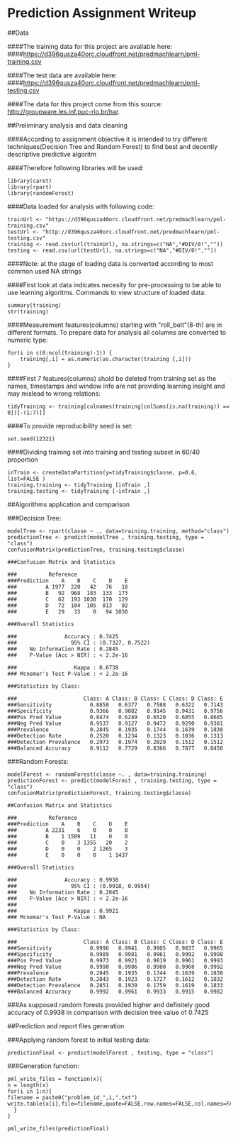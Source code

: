 # Prediction Assignment Writeup

##Data 

####The training data for this project are available here: 
####https://d396qusza40orc.cloudfront.net/predmachlearn/pml-training.csv

####The test data are available here: 
####https://d396qusza40orc.cloudfront.net/predmachlearn/pml-testing.csv

####The data for this project come from this source: http://groupware.les.inf.puc-rio.br/har.

##Preliminary analysis and data cleaning

####According to assignment objective it is intended to try different techniques(Decision Tree and Random Forest) to find best and decently descriptive predictive algoritm

####Therefore following libraries will be used:
```
library(caret)
library(rpart)
library(randomForest)
```

####Data loaded for analysis with following code:
```
trainUrl <- "https://d396qusza40orc.cloudfront.net/predmachlearn/pml-training.csv"
testUrl <- "http://d396qusza40orc.cloudfront.net/predmachlearn/pml-testing.csv"
training <- read.csv(url(trainUrl), na.strings=c("NA","#DIV/0!",""))
testing <- read.csv(url(testUrl), na.strings=c("NA","#DIV/0!",""))
```

####Note: at the stage of loading data is converted according to most common used NA strings

####First look at data indicates necesity for pre-processing to be able to use learning algoritms. Commands to view structure of loaded data:
```
summary(training)
str(training)
```

####Measurement features(columns) starting with "roll_belt"(8-th) are in different formats. To prepare data for analysis all columns are converted to numeric type:
```
for(i in c(8:ncol(training)-1)) {
	training[,i] = as.numeric(as.character(training [,i]))
}
```

####First 7 features(columns) shold be deleted from training set as the names, timestamps and window info are not providing learning insight and may mislead to wrong relations:
```
tidyTraining <- training[colnames(training[colSums(is.na(training)) == 0])[-(1:7)]]
```
####To provide reproducibility seed is set:
```
set.seed(12321)
```

####Dividing training set into training and testing subset in 60/40 proportion
```
inTrain <- createDataPartition(y=tidyTraining$classe, p=0.6, list=FALSE )
training.training <- tidyTraining [inTrain ,]
training.testing <- tidyTraining [-inTrain ,]
```

##Algorithms application and comparison

###Decision Tree:
```
modelTree <- rpart(classe ~ ., data=training.training, method="class")
predictionTree <- predict(modelTree , training.testing, type = "class")
confusionMatrix(predictionTree, training.testing$classe)
```

```
###Confusion Matrix and Statistics

###          Reference
###Prediction    A    B    C    D    E
###         A 1977  220   42   76   18
###         B   92  968  183  133  173
###         C   62  193 1038  170  129
###         D   72  104  105  813   92
###         E   29   33    0   94 1030

###Overall Statistics
                                          
###               Accuracy : 0.7425          
###                 95% CI : (0.7327, 0.7522)
###    No Information Rate : 0.2845          
###    P-Value [Acc > NIR] : < 2.2e-16       
                                          
###                  Kappa : 0.6738          
### Mcnemar's Test P-Value : < 2.2e-16       

###Statistics by Class:

###                     Class: A Class: B Class: C Class: D Class: E
###Sensitivity            0.8858   0.6377   0.7588   0.6322   0.7143
###Specificity            0.9366   0.9082   0.9145   0.9431   0.9756
###Pos Pred Value         0.8474   0.6249   0.6520   0.6855   0.8685
###Neg Pred Value         0.9537   0.9127   0.9472   0.9290   0.9381
###Prevalence             0.2845   0.1935   0.1744   0.1639   0.1838
###Detection Rate         0.2520   0.1234   0.1323   0.1036   0.1313
###Detection Prevalence   0.2973   0.1974   0.2029   0.1512   0.1512
###Balanced Accuracy      0.9112   0.7729   0.8366   0.7877   0.8450
```

###Random Forests:
```
modelForest <- randomForest(classe ~. , data=training.training)
predictionForest <- predict(modelForest , training.testing, type = "class")
confusionMatrix(predictionForest, training.testing$classe)
```

```
##Confusion Matrix and Statistics

###          Reference
###Prediction    A    B    C    D    E
###         A 2231    6    0    0    0
###         B    1 1509   11    0    0
###         C    0    3 1355   20    2
###         D    0    0    2 1265    3
###         E    0    0    0    1 1437

###Overall Statistics
                                          
###               Accuracy : 0.9938          
###                 95% CI : (0.9918, 0.9954)
###    No Information Rate : 0.2845          
###    P-Value [Acc > NIR] : < 2.2e-16       
###                                          
###                  Kappa : 0.9921          
### Mcnemar's Test P-Value : NA              

###Statistics by Class:

###                     Class: A Class: B Class: C Class: D Class: E
###Sensitivity            0.9996   0.9941   0.9905   0.9837   0.9965
###Specificity            0.9989   0.9981   0.9961   0.9992   0.9998
###Pos Pred Value         0.9973   0.9921   0.9819   0.9961   0.9993
###Neg Pred Value         0.9998   0.9986   0.9980   0.9968   0.9992
###Prevalence             0.2845   0.1935   0.1744   0.1639   0.1838
###Detection Rate         0.2843   0.1923   0.1727   0.1612   0.1832
###Detection Prevalence   0.2851   0.1939   0.1759   0.1619   0.1833
###Balanced Accuracy      0.9992   0.9961   0.9933   0.9915   0.9982
```

###As supposed random forests provided higher and definitely good accuracy of 0.9938 in comparison with decision tree value of 0.7425

##Prediction and report files generation

###Applying random forest to initial testing data:
```
predictionFinal <- predict(modelForest , testing, type = "class")
```

###Generation function:

```
pml_write_files = function(x){
n = length(x)
for(i in 1:n){
filename = paste0("problem_id_",i,".txt")
write.table(x[i],file=filename,quote=FALSE,row.names=FALSE,col.names=FALSE)
  }
}
```
```
pml_write_files(predictionFinal)
```
